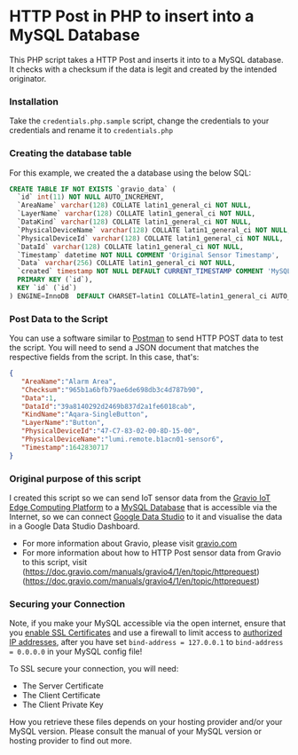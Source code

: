 # HTTP Post in PHP to insert into a MySQL Database

This PHP script takes a HTTP Post and inserts it into to a MySQL database. It checks with a checksum if the data is legit and created by the intended originator.

### Installation

Take the `credentials.php.sample` script, change the credentials to your credentials and rename it to `credentials.php`

### Creating the database table

For this example, we created the a database using the below SQL:

```sql
CREATE TABLE IF NOT EXISTS `gravio_data` (
  `id` int(11) NOT NULL AUTO_INCREMENT,
  `AreaName` varchar(128) COLLATE latin1_general_ci NOT NULL,
  `LayerName` varchar(128) COLLATE latin1_general_ci NOT NULL,
  `DataKind` varchar(128) COLLATE latin1_general_ci NOT NULL,
  `PhysicalDeviceName` varchar(128) COLLATE latin1_general_ci NOT NULL,
  `PhysicalDeviceId` varchar(128) COLLATE latin1_general_ci NOT NULL,
  `DataId` varchar(128) COLLATE latin1_general_ci NOT NULL,
  `Timestamp` datetime NOT NULL COMMENT 'Original Sensor Timestamp',
  `Data` varchar(256) COLLATE latin1_general_ci NOT NULL,
  `created` timestamp NOT NULL DEFAULT CURRENT_TIMESTAMP COMMENT 'MySQL Database Timestamp',
  PRIMARY KEY (`id`),
  KEY `id` (`id`)
) ENGINE=InnoDB  DEFAULT CHARSET=latin1 COLLATE=latin1_general_ci AUTO_INCREMENT=8 ;
```

### Post Data to the Script

You can use a software similar to [Postman](https://www.postman.com/) to send HTTP POST data to test the script. You will need to send a JSON document that matches the respective fields from the script. In this case, that's:

```json
{
   "AreaName":"Alarm Area",
   "Checksum":"965b1a6bfb79ae6de698db3c4d787b90",
   "Data":1,
   "DataId":"39a8140292d2469b837d2a1fe6018cab",
   "KindName":"Aqara-SingleButton",
   "LayerName":"Button",
   "PhysicalDeviceId":"47-C7-83-02-00-8D-15-00",
   "PhysicalDeviceName":"lumi.remote.b1acn01-sensor6",
   "Timestamp":1642830717
}
``` 

### Original purpose of this script

I created this script so we can send IoT sensor data from the [Gravio IoT Edge Computing Platform](https://www.gravio.com) to a [MySQL Database](https://www.mysql.com/) that is accessible via the Internet, so we can connect [Google Data Studio](https://datastudio.google.com/) to it and visualise the data in a Google Data Studio Dashboard. 

* For more information about Gravio, please visit [gravio.com](www.gravio.com) 
* For more information about how to HTTP Post sensor data from Gravio to this script, visit (https://doc.gravio.com/manuals/gravio4/1/en/topic/httprequest)(https://doc.gravio.com/manuals/gravio4/1/en/topic/httprequest)

### Securing your Connection 
Note, if you make your MySQL accessible via the open internet, ensure that you [enable SSL Certificates](https://dev.mysql.com/doc/mysql-security-excerpt/5.7/en/using-encrypted-connections.html) and use a firewall to limit access to [authorized IP addresses](https://support.google.com/datastudio/answer/7088031?hl=en#zippy=%2Cin-this-article%2Cshow-the-list-of-ip-addresses), after you have set `bind-address = 127.0.0.1` to `bind-address = 0.0.0.0` in your MySQL config file!

To SSL secure your connection, you will need:

* The Server Certificate
* The Client Certificate
* The Client Private Key

How you retrieve these files depends on your hosting provider and/or your MySQL version. Please consult the manual of your MySQL version or hosting provider to find out more.